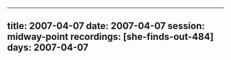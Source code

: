 
---
title: 2007-04-07
date:  2007-04-07
session: midway-point
recordings: [she-finds-out-484]
days: 2007-04-07
---

